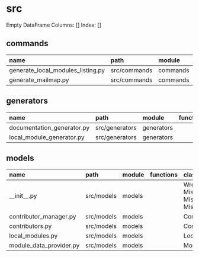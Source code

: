 # src

Empty DataFrame
Columns: []
Index: []


## commands

| name                              | path         | module   | functions                      | classes   |
|:----------------------------------|:-------------|:---------|:-------------------------------|:----------|
| generate_local_modules_listing.py | src/commands | commands | generate_local_modules_listing |           |
| generate_mailmap.py               | src/commands | commands | generate_mailmap               |           |


## generators

| name                       | path           | module     | functions   | classes                |
|:---------------------------|:---------------|:-----------|:------------|:-----------------------|
| documentation_generator.py | src/generators | generators |             | DocumentationGenerator |
| local_module_generator.py  | src/generators | generators |             | LocalModuleGenerator   |


## models

| name                    | path       | module   | functions   | classes                                                                                                      |
|:------------------------|:-----------|:---------|:------------|:-------------------------------------------------------------------------------------------------------------|
| \_\_init\_\_.py         | src/models | models   |             | WrongDataTypeException, MissingOutputFilenameException, MissingPackageException, MissingModuleFilesException |
| contributor_manager.py  | src/models | models   |             | ContributorManager                                                                                           |
| contributors.py         | src/models | models   |             | Contributor                                                                                                  |
| local_modules.py        | src/models | models   |             | LocalModule                                                                                                  |
| module_data_provider.py | src/models | models   |             | ModuleDataProvider                                                                                           |


